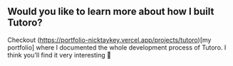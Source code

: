 ## Would you like to learn more about how I built Tutoro?
Checkout (https://portfolio-nicktaykey.vercel.app/projects/tutoro)[my portfolio] where I documented the whole development process of Tutoro.
I think you'll find it very interesting 🤔 
